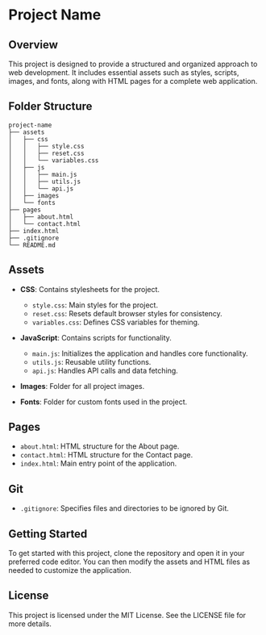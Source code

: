 # Project Name

## Overview
This project is designed to provide a structured and organized approach to web development. It includes essential assets such as styles, scripts, images, and fonts, along with HTML pages for a complete web application.

## Folder Structure
```
project-name
├── assets
│   ├── css
│   │   ├── style.css
│   │   ├── reset.css
│   │   └── variables.css
│   ├── js
│   │   ├── main.js
│   │   ├── utils.js
│   │   └── api.js
│   ├── images
│   └── fonts
├── pages
│   ├── about.html
│   └── contact.html
├── index.html
├── .gitignore
└── README.md
```

## Assets
- **CSS**: Contains stylesheets for the project.
  - `style.css`: Main styles for the project.
  - `reset.css`: Resets default browser styles for consistency.
  - `variables.css`: Defines CSS variables for theming.
  
- **JavaScript**: Contains scripts for functionality.
  - `main.js`: Initializes the application and handles core functionality.
  - `utils.js`: Reusable utility functions.
  - `api.js`: Handles API calls and data fetching.

- **Images**: Folder for all project images.

- **Fonts**: Folder for custom fonts used in the project.

## Pages
- `about.html`: HTML structure for the About page.
- `contact.html`: HTML structure for the Contact page.
- `index.html`: Main entry point of the application.

## Git
- `.gitignore`: Specifies files and directories to be ignored by Git.

## Getting Started
To get started with this project, clone the repository and open it in your preferred code editor. You can then modify the assets and HTML files as needed to customize the application.

## License
This project is licensed under the MIT License. See the LICENSE file for more details.
